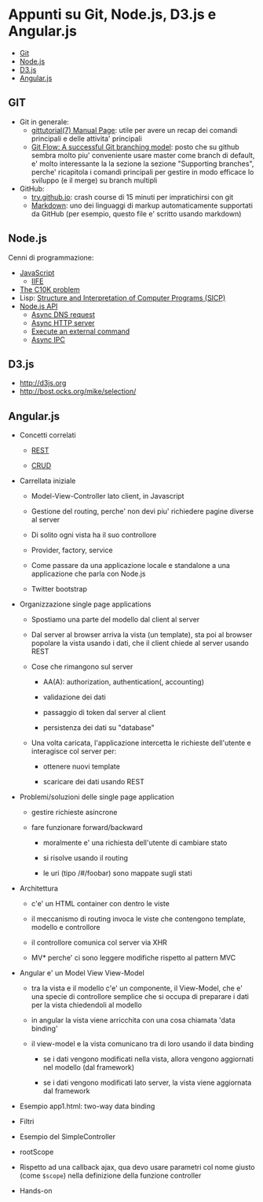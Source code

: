 Appunti su Git, Node.js, D3.js e Angular.js
===========================================

- [Git](#git)
- [Node.js](#nodejs)
- [D3.js](#d3js)
- [Angular.js](#angularjs)

## GIT
- Git in generale:
  - [gittutorial(7) Manual Page](https://www.kernel.org/pub/software/scm/git/docs/gittutorial.html): utile per
    avere un recap dei comandi principali e delle attivita' principali
  - [Git Flow: A successful Git branching model](http://nvie.com/posts/a-successful-git-branching-model/): posto
    che su github sembra molto piu' conveniente usare master come branch di default, e' molto interessante la
    la sezione la sezione "Supporting branches", perche' ricapitola i comandi principali per gestire in modo
    efficace lo sviluppo (e il merge) su branch multipli
- GitHub:
  - [try.github.io](http://try.github.io): crash course di 15 minuti per
    impratichirsi con git
  - [Markdown](http://en.wikipedia.org/wiki/Markdown): uno dei linguaggi di
    markup automaticamente supportati da GitHub (per esempio, questo file
    e' scritto usando markdown)

## Node.js
Cenni di programmazione:
 - [JavaScript](http://en.wikipedia.org/wiki/JavaScript)
   - [IIFE](http://en.wikipedia.org/wiki/Immediately-invoked_function_expression)
 - [The C10K problem](http://en.wikipedia.org/wiki/C10k_problem)
 - Lisp: [Structure and Interpretation of Computer Programs (SICP)](http://mitpress.mit.edu/books/structure-and-interpretation-computer-programs)
 - [Node.js API](http://nodejs.org/api/)
   - [Async DNS request](https://github.com/alferx/gitnod3/blob/master/nodejs/dns.js)
   - [Async HTTP server](https://github.com/alferx/gitnod3/blob/master/nodejs/http.js)
   - [Execute an external command](https://github.com/alferx/gitnod3/blob/master/nodejs/execute.js)
   - [Async IPC](https://github.com/alferx/gitnod3/blob/master/nodejs/parent.js)


## D3.js
- http://d3js.org
- http://bost.ocks.org/mike/selection/

## Angular.js

- Concetti correlati

  - [REST](http://en.wikipedia.org/wiki/Representational_state_transfer)

  - [CRUD](http://en.wikipedia.org/wiki/Create,_read,_update_and_delete)

- Carrellata iniziale

  - Model-View-Controller lato client, in Javascript

  - Gestione del routing, perche' non devi piu' richiedere
    pagine diverse al server

  - Di solito ogni vista ha il suo controllore

  - Provider, factory, service

  - Come passare da una applicazione locale e standalone a una
    applicazione che parla con Node.js

  - Twitter bootstrap

- Organizzazione single page applications

  - Spostiamo una parte del modello dal client al server

  - Dal server al browser arriva la vista (un template), sta
    poi al browser popolare la vista usando i dati, che il
    client chiede al server usando REST

  - Cose che rimangono sul server

    - AA(A): authorization, authentication(, accounting)

    - validazione dei dati

    - passaggio di token dal server al client

    - persistenza dei dati su "database"

  - Una volta caricata, l'applicazione intercetta le richieste
    dell'utente e interagisce col server per:

    - ottenere nuovi template

    - scaricare dei dati usando REST

- Problemi/soluzioni delle single page application

  - gestire richieste asincrone

  - fare funzionare forward/backward

    - moralmente e' una richiesta dell'utente di cambiare stato

    - si risolve usando il routing

    - le uri (tipo /#/foobar) sono mappate sugli stati

- Architettura

  - c'e' un HTML container con dentro le viste

  - il meccanismo di routing invoca le viste che
    contengono template, modello e controllore

  - il controllore comunica col server via XHR

  - MV* perche' ci sono leggere modifiche rispetto
    al pattern MVC

- Angular e' un Model View View-Model

  - tra la vista e il modello c'e' un componente,
    il View-Model, che e' una specie di controllore
    semplice che si occupa di preparare i dati per
    la vista chiedendoli al modello

  - in angular la vista viene arricchita con una
    cosa chiamata 'data binding'

  - il view-model e la vista comunicano tra di
    loro usando il data binding

    - se i dati vengono modificati nella vista,
      allora vengono aggiornati nel modello (dal
      framework)

    - se i dati vengono modificati lato server,
      la vista viene aggiornata dal framework

- Esempio app1.html: two-way data binding

- Filtri

- Esempio del SimpleController

- rootScope

- Rispetto ad una callback ajax, qua devo usare
  parametri col nome giusto (come `$scope`)
  nella definizione della funzione controller

- Hands-on
